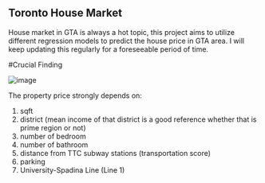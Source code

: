 ## Toronto House Market
House market in GTA is always a hot topic, this project aims to utilize different regression models to predict the house price in GTA area. 
I will keep updating this regularly for a foreseeable period of time. 

#Crucial Finding

![image](https://user-images.githubusercontent.com/45325095/156945994-a07e1469-a8bc-448a-807c-2fcd48d0af17.png)


The property price strongly depends on:
1. sqft 
2. district (mean income of that district is a good reference whether that is prime region or not)
3. number of bedroom
4. number of bathroom
5. distance from TTC subway stations (transportation score)
6. parking
7. University-Spadina Line (Line 1) 
